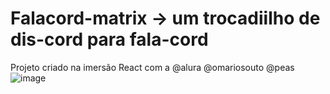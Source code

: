 # Falacord-matrix -> um trocadiilho de dis-cord para fala-cord
Projeto criado na imersão React com a @alura @omariosouto @peas
![image](https://user-images.githubusercontent.com/63679873/160938218-71f73f7a-fe34-4338-84af-73b02cf2c10c.png)
